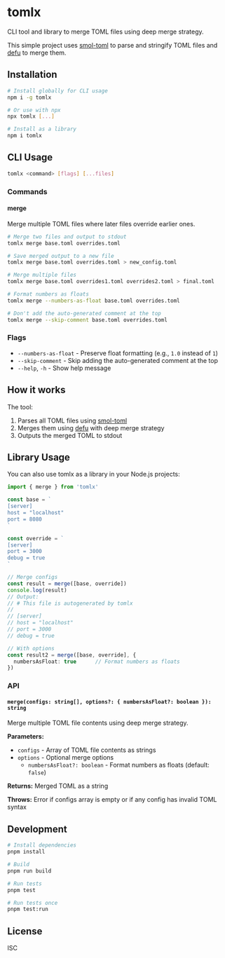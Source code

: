 # tomlx

CLI tool and library to merge TOML files using deep merge strategy.

This simple project uses [smol-toml](https://github.com/squirrelchat/smol-toml) to parse and stringify TOML files and [defu](https://github.com/unjs/defu) to merge them.

## Installation

```bash
# Install globally for CLI usage
npm i -g tomlx

# Or use with npx
npx tomlx [...]

# Install as a library
npm i tomlx
```

## CLI Usage

```bash
tomlx <command> [flags] [...files]
```

### Commands

#### merge

Merge multiple TOML files where later files override earlier ones.

```bash
# Merge two files and output to stdout
tomlx merge base.toml overrides.toml

# Save merged output to a new file
tomlx merge base.toml overrides.toml > new_config.toml

# Merge multiple files
tomlx merge base.toml overrides1.toml overrides2.toml > final.toml

# Format numbers as floats
tomlx merge --numbers-as-float base.toml overrides.toml

# Don't add the auto-generated comment at the top
tomlx merge --skip-comment base.toml overrides.toml
```

### Flags

- `--numbers-as-float` - Preserve float formatting (e.g., `1.0` instead of `1`)
- `--skip-comment` - Skip adding the auto-generated comment at the top
- `--help`, `-h` - Show help message

## How it works

The tool:
1. Parses all TOML files using [smol-toml](https://github.com/squirrelchat/smol-toml)
2. Merges them using [defu](https://github.com/unjs/defu) with deep merge strategy
3. Outputs the merged TOML to stdout

## Library Usage

You can also use tomlx as a library in your Node.js projects:

```typescript
import { merge } from 'tomlx'

const base = `
[server]
host = "localhost"
port = 8080
`

const override = `
[server]
port = 3000
debug = true
`

// Merge configs
const result = merge([base, override])
console.log(result)
// Output:
// # This file is autogenerated by tomlx
//
// [server]
// host = "localhost"
// port = 3000
// debug = true

// With options
const result2 = merge([base, override], {
  numbersAsFloat: true      // Format numbers as floats
})
```

### API

#### `merge(configs: string[], options?: { numbersAsFloat?: boolean }): string`

Merge multiple TOML file contents using deep merge strategy.

**Parameters:**
- `configs` - Array of TOML file contents as strings
- `options` - Optional merge options
  - `numbersAsFloat?: boolean` - Format numbers as floats (default: `false`)

**Returns:** Merged TOML as a string

**Throws:** Error if configs array is empty or if any config has invalid TOML syntax

## Development

```bash
# Install dependencies
pnpm install

# Build
pnpm run build

# Run tests
pnpm test

# Run tests once
pnpm test:run
```

## License

ISC
